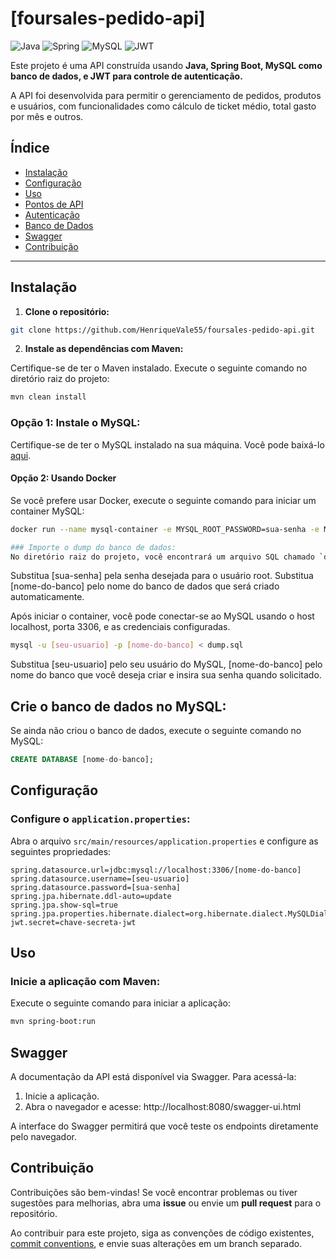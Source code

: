 # [foursales-pedido-api]

![Java](https://img.shields.io/badge/java-%23ED8B00.svg?style=for-the-badge&logo=openjdk&logoColor=white)
![Spring](https://img.shields.io/badge/spring-%236DB33F.svg?style=for-the-badge&logo=spring&logoColor=white)
![MySQL](https://img.shields.io/badge/mysql-%2300758F.svg?style=for-the-badge&logo=mysql&logoColor=white)
![JWT](https://img.shields.io/badge/JWT-black?style=for-the-badge&logo=JSON%20web%20tokens)

Este projeto é uma API construída usando **Java, Spring Boot, MySQL como banco de dados, e JWT para controle de autenticação.**

A API foi desenvolvida para permitir o gerenciamento de pedidos, produtos e usuários, com funcionalidades como cálculo de ticket médio, total gasto por mês e outros.

## Índice

- [Instalação](#instalação)
- [Configuração](#configuração)
- [Uso](#uso)
- [Pontos de API](#pontos-de-api)
- [Autenticação](#autenticação)
- [Banco de Dados](#banco-de-dados)
- [Swagger](#swagger)
- [Contribuição](#contribuição)

---

## Instalação

1. **Clone o repositório:**

```bash
git clone https://github.com/HenriqueVale55/foursales-pedido-api.git
```

2. **Instale as dependências com Maven:**

Certifique-se de ter o Maven instalado. Execute o seguinte comando no diretório raiz do projeto:

```bash
mvn clean install
```

### Opção 1: Instale o MySQL:
Certifique-se de ter o MySQL instalado na sua máquina. Você pode baixá-lo [aqui](https://dev.mysql.com/downloads/mysql/).

#### Opção 2: Usando Docker
Se você prefere usar Docker, execute o seguinte comando para iniciar um container MySQL:

```bash
docker run --name mysql-container -e MYSQL_ROOT_PASSWORD=sua-senha -e MYSQL_DATABASE=nome-do-banco -p 3306:3306 -d mysql:latest

### Importe o dump do banco de dados:
No diretório raiz do projeto, você encontrará um arquivo SQL chamado `dump.sql`. Importe-o no MySQL usando o seguinte comando:
```

Substitua [sua-senha] pela senha desejada para o usuário root.
Substitua [nome-do-banco] pelo nome do banco de dados que será criado automaticamente.

Após iniciar o container, você pode conectar-se ao MySQL usando o host localhost, porta 3306, e as credenciais configuradas.

```bash
mysql -u [seu-usuario] -p [nome-do-banco] < dump.sql
```

Substitua [seu-usuario] pelo seu usuário do MySQL, [nome-do-banco] pelo nome do banco que você deseja criar e insira sua senha quando solicitado.

## Crie o banco de dados no MySQL:
Se ainda não criou o banco de dados, execute o seguinte comando no MySQL:

```sql
CREATE DATABASE [nome-do-banco];
```

## Configuração

### Configure o `application.properties`:
Abra o arquivo `src/main/resources/application.properties` e configure as seguintes propriedades:

```properties
spring.datasource.url=jdbc:mysql://localhost:3306/[nome-do-banco]
spring.datasource.username=[seu-usuario]
spring.datasource.password=[sua-senha]
spring.jpa.hibernate.ddl-auto=update
spring.jpa.show-sql=true
spring.jpa.properties.hibernate.dialect=org.hibernate.dialect.MySQLDialect
jwt.secret=chave-secreta-jwt
```

## Uso

### Inicie a aplicação com Maven:
Execute o seguinte comando para iniciar a aplicação:

```bash
mvn spring-boot:run
```

## Swagger

A documentação da API está disponível via Swagger. Para acessá-la:

1. Inicie a aplicação.
2. Abra o navegador e acesse:
http://localhost:8080/swagger-ui.html


A interface do Swagger permitirá que você teste os endpoints diretamente pelo navegador.

## Contribuição

Contribuições são bem-vindas! Se você encontrar problemas ou tiver sugestões para melhorias, abra uma **issue** ou envie um **pull request** para o repositório.

Ao contribuir para este projeto, siga as convenções de código existentes, [commit conventions](https://www.conventionalcommits.org/en/v1.0.0/), e envie suas alterações em um branch separado.


